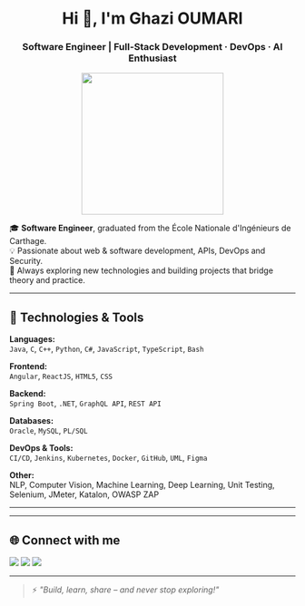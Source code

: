 <h1 align="center">Hi 👋, I'm Ghazi OUMARI</h1>
<h3 align="center">Software Engineer | Full-Stack Development · DevOps · AI Enthusiast</h3>

<p align="center">
  <img src="https://media.giphy.com/media/qgQUggAC3Pfv687qPC/giphy.gif" width="250" />
</p>

🎓 **Software Engineer**, graduated from the École Nationale d'Ingénieurs de Carthage.  
💡 Passionate about web & software development, APIs, DevOps and Security.  
🚀 Always exploring new technologies and building projects that bridge theory and practice.

---

## 🔧 Technologies & Tools

**Languages:**  
`Java`, `C`, `C++`, `Python`, `C#`, `JavaScript`, `TypeScript`, `Bash`  

**Frontend:**  
`Angular`, `ReactJS`, `HTML5`, `CSS`  

**Backend:**  
`Spring Boot`, `.NET`, `GraphQL API`, `REST API`  

**Databases:**  
`Oracle`, `MySQL`, `PL/SQL`  

**DevOps & Tools:**  
`CI/CD`, `Jenkins`, `Kubernetes`, `Docker`, `GitHub`, `UML`, `Figma`  

**Other:**  
NLP, Computer Vision, Machine Learning, Deep Learning, Unit Testing, Selenium, JMeter, Katalon, OWASP ZAP

---

---

## 🌐 Connect with me

<p>
  <a href="mailto:ghazi.oumarii@enicar.ucar.tn"><img src="https://img.shields.io/badge/Email-D14836?style=flat&logo=gmail&logoColor=white"/></a>
  <a href="https://www.linkedin.com/in/oumari-ghazi-028571296/" target="_blank"><img src="https://img.shields.io/badge/LinkedIn-blue?style=flat&logo=linkedin&logoColor=white"/></a>
  <a href="https://www.facebook.com/ghazi.oumari" target="_blank"><img src="https://img.shields.io/badge/Facebook-1877F2?style=flat&logo=facebook&logoColor=white"/></a>
</p>

---

> ⚡ *"Build, learn, share – and never stop exploring!"*
